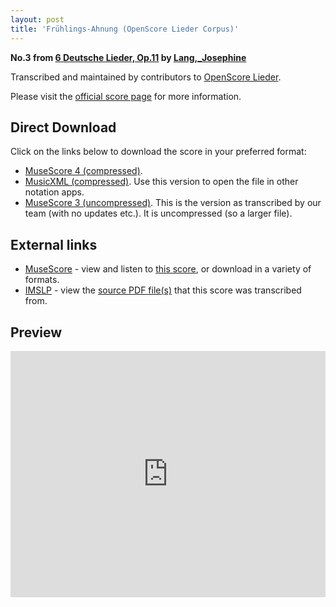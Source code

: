 ```yaml
---
layout: post
title: 'Frühlings-Ahnung (OpenScore Lieder Corpus)'
---
```


__No.3 from [6 Deutsche Lieder, Op.11](https://fourscoreandmore.org/openscore/lieder/Lang%2C_Josephine/6_Deutsche_Lieder%2C_Op.11/) by [Lang,_Josephine](https://fourscoreandmore.org/openscore/lieder/Lang%2C_Josephine)__

Transcribed and maintained by contributors to [OpenScore Lieder].

Please visit the [official score page] for more information.

[official score page]: https://musescore.com/openscore-lieder-corpus/scores/6577241
[OpenScore Lieder]: https://musescore.com/openscore-lieder-corpus

## Direct Download

Click on the links below to download the score in your preferred format:
- [MuseScore 4 (compressed)](https://fourscoreandmore.org/openscore/lieder/Lang%2C_Josephine/6_Deutsche_Lieder%2C_Op.11/3_Fr%C3%BChlings-Ahnung.mscz).
- [MusicXML (compressed)](https://fourscoreandmore.org/openscore/lieder/Lang%2C_Josephine/6_Deutsche_Lieder%2C_Op.11/3_Fr%C3%BChlings-Ahnung.mxl). Use this version to open the file in other notation apps.
- [MuseScore 3 (uncompressed)](https://raw.githubusercontent.com/OpenScore/Lieder/refs/heads/main/scores/Lang%2C_Josephine/6_Deutsche_Lieder%2C_Op.11/3_Fr%C3%BChlings-Ahnung/lc6577241.mscx). This is the version as transcribed by our team (with no updates etc.). It is uncompressed (so a larger file).

## External links

- [MuseScore] - view and listen to [this score][MuseScore], or download in a variety of formats.
- [IMSLP] - view the [source PDF file(s)][IMSLP] that this score was transcribed from.

[MuseScore]: https://musescore.com/score/6577241
[IMSLP]: https://imslp.org/wiki/Special:ReverseLookup/616471

## Preview

<iframe width="100%" height="394" src="https://musescore.com/openscore-lieder-corpus/scores/6577241/embed" frameborder="0" allowfullscreen allow="autoplay; fullscreen"></iframe>
